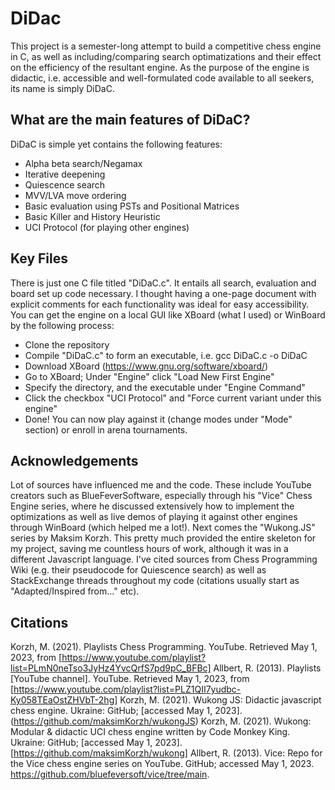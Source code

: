 # DiDac
This project is a semester-long attempt to build a competitive chess engine in C, as well as including/comparing search optimatizations and their effect on the efficiency of the resultant engine. As the purpose of the engine is didactic, i.e. accessible and well-formulated code available to all seekers, its name is simply DiDaC.

## What are the main features of DiDaC?

DiDaC is simple yet contains the following features:

- Alpha beta search/Negamax
- Iterative deepening
- Quiescence search
- MVV/LVA move ordering
- Basic evaluation using PSTs and Positional Matrices
- Basic Killer and History Heuristic
- UCI Protocol (for playing other engines)

## Key Files

There is just one C file titled "DiDaC.c". It entails all search, evaluation and board set up code necessary. I thought having a one-page document with explicit comments for each functionality was ideal for easy accessibility. You can get the engine on a local GUI like XBoard (what I used) or WinBoard by the following process:

- Clone the repository
- Compile "DiDaC.c" to form an executable, i.e. gcc DiDaC.c -o DiDaC
- Download XBoard (https://www.gnu.org/software/xboard/)
- Go to XBoard; Under "Engine" click "Load New First Engine"
- Specify the directory, and the executable under "Engine Command"
- Click the checkbox "UCI Protocol" and "Force current variant under this engine"
- Done! You can now play against it (change modes under "Mode" section) or enroll in arena tournaments. 

## Acknowledgements

Lot of sources have influenced me and the code. These include YouTube creators such as BlueFeverSoftware, especially through his "Vice" Chess Engine series, where he discussed extensively how to implement the optimizations as well as live demos of playing it against other engines through WinBoard (which helped me a lot!). Next comes the "Wukong.JS" series by Maksim Korzh. This pretty much provided the entire skeleton for my project, saving me countless hours of work, although it was in a different Javascript language. I've cited sources from Chess Programming Wiki (e.g. their pseudocode for Quiescence search) as well as StackExchange threads throughout my code (citations usually start as "Adapted/Inspired from..." etc). 

## Citations

Korzh, M. (2021). Playlists Chess Programming. YouTube. Retrieved May 1, 2023, from [https://www.youtube.com/playlist?list=PLmN0neTso3JyHz4YvcQrfS7pd9pC_BFBc]
Allbert, R. (2013). Playlists [YouTube channel]. YouTube. Retrieved May 1, 2023, from [https://www.youtube.com/playlist?list=PLZ1QII7yudbc-Ky058TEaOstZHVbT-2hg]
Korzh, M. (2021). Wukong JS: Didactic javascript chess engine. Ukraine: GitHub; [accessed May 1, 2023]. (https://github.com/maksimKorzh/wukongJS)
Korzh, M. (2021). Wukong: Modular & didactic UCI chess engine written by Code Monkey King. Ukraine: GitHub; [accessed May 1, 2023]. [https://github.com/maksimKorzh/wukong]
Allbert, R. (2013). Vice: Repo for the Vice chess engine series on YouTube. GitHub; accessed May 1, 2023. https://github.com/bluefeversoft/vice/tree/main.

